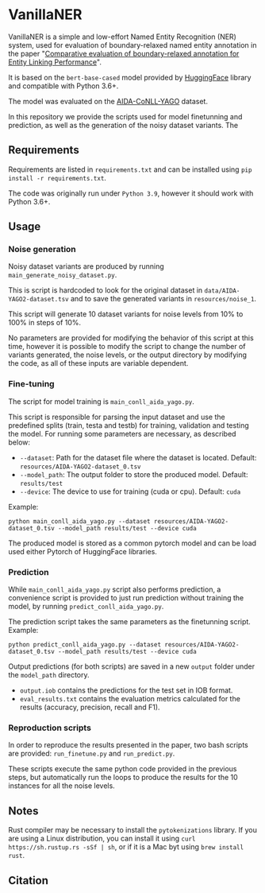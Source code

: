 # VanillaNER

VanillaNER is a simple and low-effort Named Entity Recognition (NER) system, used for evaluation of boundary-relaxed named entity annotation in the paper "[Comparative evaluation of boundary-relaxed annotation for Entity Linking Performance](link)".

It is based on the `bert-base-cased` model provided by [HuggingFace](https://huggingface.co/bert-base-cased) library and compatible with Python 3.6+. 

The model was evaluated on the [AIDA-CoNLL-YAGO](https://resources.mpi-inf.mpg.de/yago-naga/aida/downloads.html) dataset.

In this repository we provide the scripts used for model finetunning and prediction, as well as the generation of the noisy dataset variants. The

## Requirements

Requirements are listed in `requirements.txt` and can be installed using `pip install -r requirements.txt`.

The code was originally run under `Python 3.9`, however it should work with Python 3.6+.

## Usage

### Noise generation

Noisy dataset variants are produced by running `main_generate_noisy_dataset.py`.

This is script is hardcoded to look for the original dataset in `data/AIDA-YAGO2-dataset.tsv` and to save the generated variants in `resources/noise_1`.

This script will generate 10 dataset variants for noise levels from 10% to 100% in steps of 10%.

No parameters are provided for modifying the behavior of this script at this time, however it is possible to modify the script to change the number of variants generated, the noise levels, or the output directory by modifying the code, as all of these inputs are variable dependent.

### Fine-tuning

The script for model training is `main_conll_aida_yago.py`. 

This script is responsible for parsing the input dataset and use the predefined splits (train, testa and testb) for training, validation and testing the model.
For running some parameters are necessary, as described below:

- `--dataset`: Path for the dataset file where the dataset is located. Default: `resources/AIDA-YAGO2-dataset_0.tsv`
- `--model_path`: The output folder to store the produced model. Default: `results/test`
- `--device`: The device to use for training (cuda or cpu). Default: `cuda`

Example:

    python main_conll_aida_yago.py --dataset resources/AIDA-YAGO2-dataset_0.tsv --model_path results/test --device cuda

The produced model is stored as a common pytorch model and can be load used either Pytorch of HuggingFace libraries.

### Prediction
 
While `main_conll_aida_yago.py` script also performs prediction, a convenience script is provided to just run prediction without training the model, by running `predict_conll_aida_yago.py`.

The prediction script takes the same parameters as the finetunning script. Example:

    python predict_conll_aida_yago.py --dataset resources/AIDA-YAGO2-dataset_0.tsv --model_path results/test --device cuda

Output predictions (for both scripts) are saved in a new `output` folder under the `model_path` directory. 
- `output.iob` contains the predictions for the test set in IOB format.
- `eval_results.txt` contains the evaluation metrics calculated for the results (accuracy, precision, recall and F1).

### Reproduction scripts

In order to reproduce the results presented in the paper, two bash scripts are provided: `run_finetune.py` and `run_predict.py`.

These scripts execute the same python code provided in the previous steps, but automatically run the loops to produce the results for the 10 instances for all the noise levels.

## Notes

Rust compiler may be necessary to install the `pytokenizations` library. If you are using a Linux distribution, you can install it using `curl https://sh.rustup.rs -sSf | sh`, or if it is a Mac byt using `brew install rust`.

## Citation

